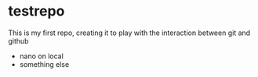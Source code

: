 # testrepo
This is my first repo, creating it to play with the interaction between git and github
* nano on local
* something else

